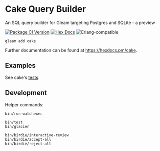# Cake Query Builder

An SQL query builder for Gleam targeting Postgres and SQLite - a preview

[![Package
<a href="https://github.com/inoas/gleam-cake/releases"><img src="https://img.shields.io/github/release/inoas/gleam-cake" alt="GitHub release"></a>
<a href="https://discord.gg/Fm8Pwmy"><img src="https://img.shields.io/discord/768594524158427167?color=blue" alt="Discord chat"></a>
![CI](https://github.com/inoas/gleam-cake/workflows/test/badge.svg?branch=main)
Version](https://img.shields.io/hexpm/v/cake)](https://hex.pm/packages/cake)
[![Hex Docs](https://img.shields.io/badge/hex-docs-ffaff3)](https://hexdocs.pm/cake/)
![Erlang-compatible](https://img.shields.io/badge/target-erlang-b83998)

```shell
gleam add cake
```

Further documentation can be found at <https://hexdocs.pm/cake>.

## Examples

See cake's [tests](./test/cake/).

## Development

Helper commands:

```shell
bin/run-watchexec

bin/test
bin/glacier

bin/birdie/interactive-review
bin/birdie/accept-all
bin/birdie/reject-all
```

